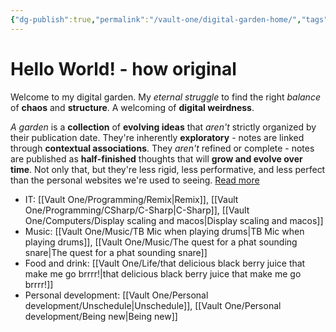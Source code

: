 ```yaml
---
{"dg-publish":true,"permalink":"/vault-one/digital-garden-home/","tags":["gardenEntry"]}
---
```


# Hello World! - how original
Welcome to my digital garden. My *eternal struggle* to find the right *balance* of **chaos** and **structure**. A welcoming of **digital weirdness**.

*A garden* is a **collection** of **evolving ideas** that *aren't* strictly organized by their publication date. They're inherently **exploratory** - notes are linked through **contextual associations**. They *aren't* refined or complete - notes are published as **half-finished** thoughts that will **grow and evolve over time**. Not only that, but they're less rigid, less performative, and less perfect than the 
personal websites we're used to seeing. [Read more](https://maggieappleton.com/garden-history)


-   IT: [[Vault One/Programming/Remix\|Remix]], [[Vault One/Programming/CSharp/C-Sharp\|C-Sharp]], [[Vault One/Computers/Display scaling and macos\|Display scaling and macos]]
-   Music: [[Vault One/Music/TB Mic when playing drums\|TB Mic when playing drums]], [[Vault One/Music/The quest for a phat sounding snare\|The quest for a phat sounding snare]]
-   Food and drink: [[Vault One/Life/that delicious black berry juice that make me go brrrr!\|that delicious black berry juice that make me go brrrr!]]
-   Personal development: [[Vault One/Personal development/Unschedule\|Unschedule]], [[Vault One/Personal development/Being new\|Being new]]


